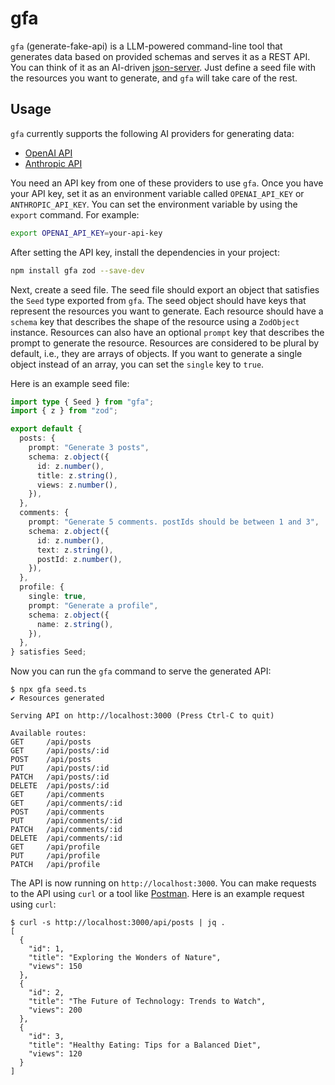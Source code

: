 # gfa

`gfa` (generate-fake-api) is a LLM-powered command-line tool that generates data based on provided schemas and serves it as a REST API. You can think of it as an AI-driven [json-server](https://github.com/typicode/json-server). Just define a seed file with the resources you want to generate, and `gfa` will take care of the rest.

## Usage

`gfa` currently supports the following AI providers for generating data:

- [OpenAI API](https://openai.com/api/)
- [Anthropic API](https://www.anthropic.com/api)

You need an API key from one of these providers to use `gfa`. Once you have your API key, set it as an environment variable called `OPENAI_API_KEY` or `ANTHROPIC_API_KEY`. You can set the environment variable by using the `export` command. For example:

```sh
export OPENAI_API_KEY=your-api-key
```

After setting the API key, install the dependencies in your project:

```sh
npm install gfa zod --save-dev
```

Next, create a seed file. The seed file should export an object that satisfies the `Seed` type exported from `gfa`. The seed object should have keys that represent the resources you want to generate. Each resource should have a `schema` key that describes the shape of the resource using a `ZodObject` instance. Resources can also have an optional `prompt` key that describes the prompt to generate the resource. Resources are considered to be plural by default, i.e., they are arrays of objects. If you want to generate a single object instead of an array, you can set the `single` key to `true`.

Here is an example seed file:

```ts
import type { Seed } from "gfa";
import { z } from "zod";

export default {
  posts: {
    prompt: "Generate 3 posts",
    schema: z.object({
      id: z.number(),
      title: z.string(),
      views: z.number(),
    }),
  },
  comments: {
    prompt: "Generate 5 comments. postIds should be between 1 and 3",
    schema: z.object({
      id: z.number(),
      text: z.string(),
      postId: z.number(),
    }),
  },
  profile: {
    single: true,
    prompt: "Generate a profile",
    schema: z.object({
      name: z.string(),
    }),
  },
} satisfies Seed;
```

Now you can run the `gfa` command to serve the generated API:

```
$ npx gfa seed.ts
✔ Resources generated

Serving API on http://localhost:3000 (Press Ctrl-C to quit)

Available routes:
GET     /api/posts
GET     /api/posts/:id
POST    /api/posts
PUT     /api/posts/:id
PATCH   /api/posts/:id
DELETE  /api/posts/:id
GET     /api/comments
GET     /api/comments/:id
POST    /api/comments
PUT     /api/comments/:id
PATCH   /api/comments/:id
DELETE  /api/comments/:id
GET     /api/profile
PUT     /api/profile
PATCH   /api/profile
```

The API is now running on `http://localhost:3000`. You can make requests to the API using `curl` or a tool like [Postman](https://www.postman.com/). Here is an example request using `curl`:

```
$ curl -s http://localhost:3000/api/posts | jq .
[
  {
    "id": 1,
    "title": "Exploring the Wonders of Nature",
    "views": 150
  },
  {
    "id": 2,
    "title": "The Future of Technology: Trends to Watch",
    "views": 200
  },
  {
    "id": 3,
    "title": "Healthy Eating: Tips for a Balanced Diet",
    "views": 120
  }
]
```

